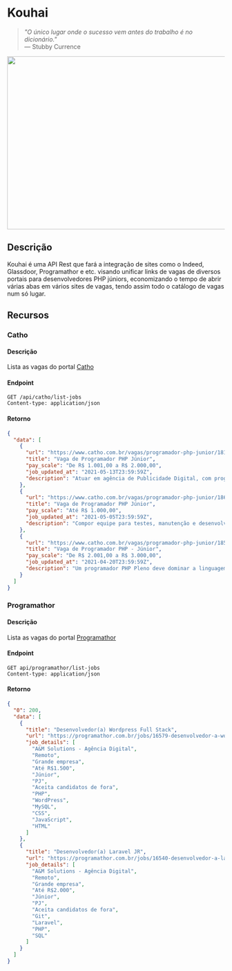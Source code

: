 # Kouhai
> _"O único lugar onde o sucesso vem antes do trabalho é no dicionário."_
<br> — Stubby Currence

<!-- img -->
<p>
  <img src="https://media.giphy.com/media/l0Iybn1vpbUzeqkqQ/source.gif" align="center" width="600" height="400"/>
</p>
<!-- Img -->

## Descrição

Kouhai é uma API Rest que fará a integração de sites como o Indeed, Glassdoor, Programathor e etc. visando unificar links de vagas de diversos portais para desenvolvedores PHP júniors, economizando o tempo de abrir várias abas em vários sites de vagas, tendo assim todo o catálogo de vagas num só lugar. 

## Recursos

### Catho

#### Descrição

Lista as vagas do portal [Catho](https://www.catho.com.br/)

#### Endpoint
```http
GET /api/catho/list-jobs
Content-type: application/json
```

#### Retorno

```json
{
  "data": [
    {
      "url": "https://www.catho.com.br/vagas/programador-php-junior/18192636",
      "title": "Vaga de Programador PHP Júnior",
      "pay_scale": "De R$ 1.001,00 a R$ 2.000,00",
      "job_updated_at": "2021-05-13T23:59:59Z",
      "description": "Atuar em agência de Publicidade Digital, com programação PHP framework Laravel."
    },
    {
      "url": "https://www.catho.com.br/vagas/programador-php-junior/18615983",
      "title": "Vaga de Programador PHP Júnior",
      "pay_scale": "Até R$ 1.000,00",
      "job_updated_at": "2021-05-05T23:59:59Z",
      "description": "Compor equipe para testes, manutenção e desenvolvimento da aplicação. Desenvolver em PHP orientado a objeto HTML, CSS, Jvascript, SQL e GIT para versionamento. Formado ou…"
    },
    {
      "url": "https://www.catho.com.br/vagas/programador-php-junior/18546803",
      "title": "Vaga de Programador PHP - Júnior",
      "pay_scale": "De R$ 2.001,00 a R$ 3.000,00",
      "job_updated_at": "2021-04-20T23:59:59Z",
      "description": "Um programador PHP Pleno deve dominar a linguagem de programação PHP, deve ter um nível intermediário de programação JavaScript, e noções básicas de HTML e CSS. Deve também ter…"
    }
  ]
}
```
### Programathor

#### Descrição

Lista as vagas do portal [Programathor](https://programathor.com.br/)

#### Endpoint
```http
GET api/programathor/list-jobs
Content-type: application/json
```
#### Retorno
```json
{
  "0": 200,
  "data": [
    {
      "title": "Desenvolvedor(a) Wordpress Full Stack",
      "url": "https://programathor.com.br/jobs/16579-desenvolvedor-a-wordpress-full-stack",
      "job_details": [
        "A&M Solutions - Agência Digital",
        "Remoto",
        "Grande empresa",
        "Até R$1.500",
        "Júnior",
        "PJ",
        "Aceita candidatos de fora",
        "PHP",
        "WordPress",
        "MySQL",
        "CSS",
        "JavaScript",
        "HTML"
      ]
    },
    {
      "title": "Desenvolvedor(a) Laravel JR",
      "url": "https://programathor.com.br/jobs/16540-desenvolvedor-a-laravel-jr",
      "job_details": [
        "A&M Solutions - Agência Digital",
        "Remoto",
        "Grande empresa",
        "Até R$2.000",
        "Júnior",
        "PJ",
        "Aceita candidatos de fora",
        "Git",
        "Laravel",
        "PHP",
        "SQL"
      ]
    }
  ]
}
```
